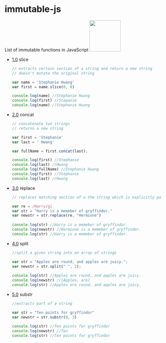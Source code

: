# immutable-js
List of immutable functions in JavaScript <img src="https://upload.wikimedia.org/wikipedia/commons/thumb/6/6a/JavaScript-logo.png/768px-JavaScript-logo.png" width="100">


- [1.0](#1.0) <a name='1.0'></a> slice

  ```js
  // extracts certain section of a string and return a new string
  // doesn't mutate the original string
  
  var name = 'Stephanie Hwang'
  var first = name.slice(0, 8)
  
  console.log(name) //Stephanie Hwang
  console.log(first) //Stepanie
  console.log(name) //Stephanie Hwang
  ```

- [2.0](#2.0) <a name='1.0'></a> concat

  ```js
  // concatenate two strings
  // returns a new string
  
  var first = 'Stephanie'
  var last = ' Hwang'
  
  var fullName = first.concat(last);
  
  console.log(first) //Stephanie
  console.log(last) //Hwang
  console.log(fullName) //Stephanie Hwang
  console.log(first) //Stephanie
  console.log(last) //Hwang
  
  ```
  
- [3.0](#3.0) <a name='1.0'></a> replace

  ```js
  // replaces matching section of a the string which is explicitly passed to replace function
  
  var re = /Harry/gi
  var str = "Harry is a memeber of gryffindor."
  var newstr = str.replace(re, "Hermione")
           
  console.log(str) //Harry is a memeber of gryffindor.
  console.log(newstr) //Hermione is a memeber of gryffindor.
  console.log(str) //Harry is a memeber of gryffindor.
  ```
  
- [4.0](#4.0) <a name='1.0'></a> split

  ```js
  //split a given string into an array of strings
  
  var str = "Apples are round, and apples are juicy.";
  var newstr = str.split(" ", 2);
           
  console.log(str) //Apples are round, and apples are juicy.
  console.log(newstr) //[Apples, are]
  console.log(str) //Apples are round, and apples are juicy.
  ```
- [5.0](#5.0) <a name='1.0'></a> substr

  ```js
  //extracts part of a string
  
  var str = "Ten points for gryffindor"
  var newstr = str.substr(0, 3)
           
  console.log(str) //Ten points for gryffindor
  console.log(newstr) //Ten
  console.log(str) //Ten points for gryffindor
  ```
